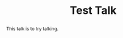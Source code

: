 ---
layout: talk
title:  Test Talk
name:  A. Speaker 
talk-url: 
abstract: This talk is to try talking.
invited: yes
---